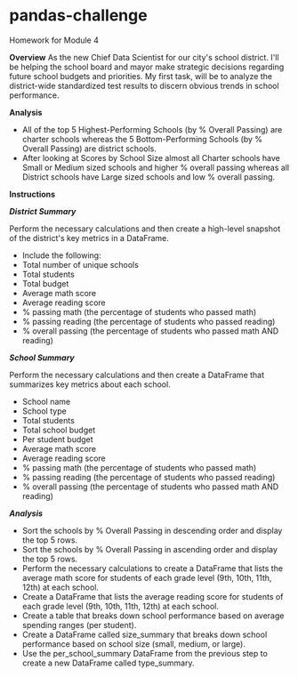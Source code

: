 # pandas-challenge
Homework for Module 4

**Overview**
As the new Chief Data Scientist for our city's school district. I'll be helping the school board and mayor make strategic decisions regarding future school budgets and priorities. My first task, will be to analyze the district-wide standardized test results to discern obvious trends in school performance.

**Analysis**
- All of the top 5 Highest-Performing Schools (by % Overall Passing) are charter schools whereas the 5 Bottom-Performing Schools (by % Overall Passing) are district schools.
- After looking at Scores by School Size almost all Charter schools have Small or Medium sized schools and higher % overall passing whereas all District schools have Large sized schools and low % overall passing.

**Instructions**

***District Summary***

Perform the necessary calculations and then create a high-level snapshot of the district's key metrics in a DataFrame.
- Include the following:
- Total number of unique schools
- Total students
- Total budget
- Average math score
- Average reading score
- % passing math (the percentage of students who passed math)
- % passing reading (the percentage of students who passed reading)
- % overall passing (the percentage of students who passed math AND reading)

***School Summary***

Perform the necessary calculations and then create a DataFrame that summarizes key metrics about each school.

- School name
- School type
- Total students
- Total school budget
- Per student budget
- Average math score
- Average reading score
- % passing math (the percentage of students who passed math)
- % passing reading (the percentage of students who passed reading)
- % overall passing (the percentage of students who passed math AND reading)

***Analysis***
- Sort the schools by % Overall Passing in descending order and display the top 5 rows.
- Sort the schools by % Overall Passing in ascending order and display the top 5 rows.
- Perform the necessary calculations to create a DataFrame that lists the average math score for students of each grade level (9th, 10th, 11th, 12th) at each school.
- Create a DataFrame that lists the average reading score for students of each grade level (9th, 10th, 11th, 12th) at each school.
- Create a table that breaks down school performance based on average spending ranges (per student).
- Create a DataFrame called size_summary that breaks down school performance based on school size (small, medium, or large).
- Use the per_school_summary DataFrame from the previous step to create a new DataFrame called type_summary.

